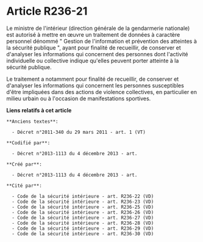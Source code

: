 # Article R236-21

Le ministre de l'intérieur (direction générale de la gendarmerie nationale) est autorisé à mettre en œuvre un traitement de
données à caractère personnel dénommé " Gestion de l'information et prévention des atteintes à la sécurité publique ", ayant
pour finalité de recueillir, de conserver et d'analyser les informations qui concernent des personnes dont l'activité
individuelle ou collective indique qu'elles peuvent porter atteinte à la sécurité publique. 

Le traitement a notamment pour finalité de recueillir, de conserver et d'analyser les informations qui concernent les
personnes susceptibles d'être impliquées dans des actions de violence collectives, en particulier en milieu urbain ou à
l'occasion de manifestations sportives.

**Liens relatifs à cet article**

	**Anciens textes**:

	  - Décret n°2011-340 du 29 mars 2011 - art. 1 (VT)

	**Codifié par**:

	  - Décret n°2013-1113 du 4 décembre 2013 - art.

	**Créé par**:

	  - Décret n°2013-1113 du 4 décembre 2013 - art.

	**Cité par**:

	  - Code de la sécurité intérieure - art. R236-22 (VD)
	  - Code de la sécurité intérieure - art. R236-23 (VD)
	  - Code de la sécurité intérieure - art. R236-25 (VD)
	  - Code de la sécurité intérieure - art. R236-26 (VD)
	  - Code de la sécurité intérieure - art. R236-27 (VD)
	  - Code de la sécurité intérieure - art. R236-28 (VD)
	  - Code de la sécurité intérieure - art. R236-29 (VD)
	  - Code de la sécurité intérieure - art. R236-30 (VD)
